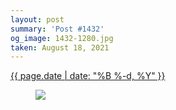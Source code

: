 ```yaml
---
layout: post
summary: 'Post #1432'
og_image: 1432-1280.jpg
taken: August 18, 2021
---
```


<div class="post">
 <time>
  <a href="/1432">
   {{ page.date | date: "%B %-d, %Y" }}
  </a>
 </time>
 <a href="/1432">
  <figure data-taken="8/18/2021">
   <img sizes="(min-width: 700px) 50vw, calc(100vw - 2rem)" src="{{ site.assets_url }}/1432-640.jpg" srcset="{{ site.assets_url }}/1432-320.jpg 320w, {{ site.assets_url }}/1432-640.jpg 640w, {{ site.assets_url }}/1432-960.jpg 960w, {{ site.assets_url }}/1432-1280.jpg 1280w"/>
  </figure>
 </a>
</div>
